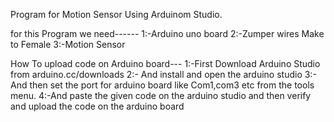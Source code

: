 Program for Motion Sensor Using Arduinom Studio.

for this Program we need------
1:-Arduino uno board
2:-Zumper wires Make to Female
3:-Motion Sensor


How To upload code on Arduino board---
1:-First Download Arduino Studio from
        arduino.cc/downloads
2:- And install and open the arduino studio
3:- And then set the port for arduino board like Com1,com3 etc from the tools menu.
4:-And paste the given code on the arduino studio and then verify and upload the code on the arduino board
